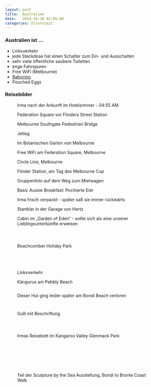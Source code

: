 ```yaml
---
layout: post
title:  Australien
date:   2014-10-30 02:05:00
categories: Elternzeit
---
```


### Australien ist …

- Linksverkehr
- jede Steckdose hat einen Schalter zum Ein- und Ausschalten
- sehr viele öffentliche saubere Toiletten
- enge Fahrspuren
- Free WiFi (Melbourne)
- [Babycino][babycino]
- Pouched Eggs

### Reisebilder

<div class="carousel">
<figure>
	<picture>
		<source srcset="/assets/images/phone/DSC01752.JPG" media="(max-width:320px)">
		<source srcset="/assets/images/tablet/DSC01752.JPG" media="(max-width:800px)">
		<source srcset="/assets/images/desktop/DSC01752.JPG" media="(min-width:800px)">
		<img alt="">
	</picture>
	<figcaption>Irma nach der Ankunft im Hotelzimmer - 04:55 AM</figcaption>
</figure>
<figure>
	<picture>
		<source srcset="/assets/images/phone/IMGP0015.JPG" media="(max-width:320px)">
		<source srcset="/assets/images/tablet/IMGP0015.JPG" media="(max-width:800px)">
		<source srcset="/assets/images/desktop/IMGP0015.JPG" media="(min-width:800px)">
		<img alt="">
	</picture>
	<figcaption>Federation Square vor Flinders Street Station</figcaption>
</figure>
<figure>
	<picture>
		<source srcset="/assets/images/phone/IMGP0028.JPG" media="(max-width:320px)">
		<source srcset="/assets/images/tablet/IMGP0028.JPG" media="(max-width:800px)">
		<source srcset="/assets/images/desktop/IMGP0028.JPG" media="(min-width:800px)">
		<img alt="">
	</picture>
	<figcaption>Melbourne Southgate Pedestrian Bridge</figcaption>
</figure>
<figure>
	<picture>
		<source srcset="/assets/images/phone/DSC01760.JPG" media="(max-width:320px)">
		<source srcset="/assets/images/tablet/DSC01760.JPG" media="(max-width:800px)">
		<source srcset="/assets/images/desktop/DSC01760.JPG" media="(min-width:800px)">
		<img alt="">
	</picture>
	<figcaption>Jetlag</figcaption>
</figure>
<figure>
	<picture>
		<source srcset="/assets/images/phone/IMGP0049.JPG" media="(max-width:320px)">
		<source srcset="/assets/images/tablet/IMGP0049.JPG" media="(max-width:800px)">
		<source srcset="/assets/images/desktop/IMGP0049.JPG" media="(min-width:800px)">
		<img alt="">
	</picture>
	<figcaption>Im Botanischen Garten von Melbourne</figcaption>
</figure>
<figure>
	<picture>
		<source srcset="/assets/images/phone/IMGP0069.JPG" media="(max-width:320px)">
		<source srcset="/assets/images/tablet/IMGP0069.JPG" media="(max-width:800px)">
		<source srcset="/assets/images/desktop/IMGP0069.JPG" media="(min-width:800px)">
		<img alt="">
	</picture>
	<figcaption>Free WiFi am Federation Square, Melbourne</figcaption>
</figure>
<figure>
	<picture>
		<source srcset="/assets/images/phone/IMGP0102.JPG" media="(max-width:320px)">
		<source srcset="/assets/images/tablet/IMGP0102.JPG" media="(max-width:800px)">
		<source srcset="/assets/images/desktop/IMGP0102.JPG" media="(min-width:800px)">
		<img alt="">
	</picture>
	<figcaption>Circle Line, Melbourne</figcaption>
</figure>
<figure>
	<picture>
		<source srcset="/assets/images/phone/IMGP0104.JPG" media="(max-width:320px)">
		<source srcset="/assets/images/tablet/IMGP0104.JPG" media="(max-width:800px)">
		<source srcset="/assets/images/desktop/IMGP0104.JPG" media="(min-width:800px)">
		<img alt="">
	</picture>
	<figcaption>Flinder Station, am Tag des Melbourne Cup</figcaption>
</figure>
<figure>
	<picture>
		<source srcset="/assets/images/phone/DSC01769.JPG" media="(max-width:320px)">
		<source srcset="/assets/images/tablet/DSC01769.JPG" media="(max-width:800px)">
		<source srcset="/assets/images/desktop/DSC01769.JPG" media="(min-width:800px)">
		<img alt="">
	</picture>
	<figcaption>Gruppenfoto auf dem Weg zum Mietwagen</figcaption>
</figure>
<figure>
	<picture>
		<source srcset="/assets/images/phone/IMG_0513.JPG" media="(max-width:320px)">
		<source srcset="/assets/images/tablet/IMG_0513.JPG" media="(max-width:800px)">
		<source srcset="/assets/images/desktop/IMG_0513.JPG" media="(min-width:800px)">
		<img alt="">
	</picture>
	<figcaption>Basic Aussie Breakfast: Pochierte Eier</figcaption>
</figure>
<figure>
	<picture>
		<source srcset="/assets/images/phone/DSC01770.JPG" media="(max-width:320px)">
		<source srcset="/assets/images/tablet/DSC01770.JPG" media="(max-width:800px)">
		<source srcset="/assets/images/desktop/DSC01770.JPG" media="(min-width:800px)">
		<img alt="">
	</picture>
	<figcaption>Irma frisch verpackt - später saß sie immer rückwärts</figcaption>
</figure>
<figure>
	<picture>
		<source srcset="/assets/images/phone/DSC01771.JPG" media="(max-width:320px)">
		<source srcset="/assets/images/tablet/DSC01771.JPG" media="(max-width:800px)">
		<source srcset="/assets/images/desktop/DSC01771.JPG" media="(min-width:800px)">
		<img alt="">
	</picture>
	<figcaption>Startklar in der Garage von Hertz</figcaption>
</figure>
<figure>
	<picture>
		<source srcset="/assets/images/phone/IMGP0129.JPG" media="(max-width:320px)">
		<source srcset="/assets/images/tablet/IMGP0129.JPG" media="(max-width:800px)">
		<source srcset="/assets/images/desktop/IMGP0129.JPG" media="(min-width:800px)">
		<img alt="">
	</picture>
	<figcaption>Cabin im „Garden of Eden“ - sollte sich als eine unserer Lieblingsunterkünfte erweisen</figcaption>
</figure>
<figure>
	<picture>
		<source srcset="/assets/images/phone/IMGP0149.JPG" media="(max-width:320px)">
		<source srcset="/assets/images/tablet/IMGP0149.JPG" media="(max-width:800px)">
		<source srcset="/assets/images/desktop/IMGP0149.JPG" media="(min-width:800px)">
		<img alt="">
	</picture>
</figure>
<figure>
	<picture>
		<source srcset="/assets/images/phone/IMGP0155.JPG" media="(max-width:320px)">
		<source srcset="/assets/images/tablet/IMGP0155.JPG" media="(max-width:800px)">
		<source srcset="/assets/images/desktop/IMGP0155.JPG" media="(min-width:800px)">
		<img alt="">
	</picture>
</figure>
<figure>
	<picture>
		<source srcset="/assets/images/phone/IMGP0157.JPG" media="(max-width:320px)">
		<source srcset="/assets/images/tablet/IMGP0157.JPG" media="(max-width:800px)">
		<source srcset="/assets/images/desktop/IMGP0157.JPG" media="(min-width:800px)">
		<img alt="">
	</picture>
</figure>
<figure>
	<picture>
		<source srcset="/assets/images/phone/IMGP0158.JPG" media="(max-width:320px)">
		<source srcset="/assets/images/tablet/IMGP0158.JPG" media="(max-width:800px)">
		<source srcset="/assets/images/desktop/IMGP0158.JPG" media="(min-width:800px)">
		<img alt="">
	</picture>
	<figcaption>Beachcomber Holiday Park</figcaption>
</figure>
<figure>
	<picture>
		<source srcset="/assets/images/phone/IMGP0165.JPG" media="(max-width:320px)">
		<source srcset="/assets/images/tablet/IMGP0165.JPG" media="(max-width:800px)">
		<source srcset="/assets/images/desktop/IMGP0165.JPG" media="(min-width:800px)">
		<img alt="">
	</picture>
</figure>
<figure>
	<picture>
		<source srcset="/assets/images/phone/IMGP0166.JPG" media="(max-width:320px)">
		<source srcset="/assets/images/tablet/IMGP0166.JPG" media="(max-width:800px)">
		<source srcset="/assets/images/desktop/IMGP0166.JPG" media="(min-width:800px)">
		<img alt="">
	</picture>
</figure>
<figure>
	<picture>
		<source srcset="/assets/images/phone/IMGP0177.JPG" media="(max-width:320px)">
		<source srcset="/assets/images/tablet/IMGP0177.JPG" media="(max-width:800px)">
		<source srcset="/assets/images/desktop/IMGP0177.JPG" media="(min-width:800px)">
		<img alt="">
	</picture>
</figure>
<figure>
	<picture>
		<source srcset="/assets/images/phone/IMGP0178.JPG" media="(max-width:320px)">
		<source srcset="/assets/images/tablet/IMGP0178.JPG" media="(max-width:800px)">
		<source srcset="/assets/images/desktop/IMGP0178.JPG" media="(min-width:800px)">
		<img alt="">
	</picture>
</figure>
<figure>
	<picture>
		<source srcset="/assets/images/phone/IMGP0182.JPG" media="(max-width:320px)">
		<source srcset="/assets/images/tablet/IMGP0182.JPG" media="(max-width:800px)">
		<source srcset="/assets/images/desktop/IMGP0182.JPG" media="(min-width:800px)">
		<img alt="">
	</picture>
	<figcaption>Linksverkehr</figcaption>
</figure>
<figure>
	<picture>
		<source srcset="/assets/images/phone/IMGP0184.JPG" media="(max-width:320px)">
		<source srcset="/assets/images/tablet/IMGP0184.JPG" media="(max-width:800px)">
		<source srcset="/assets/images/desktop/IMGP0184.JPG" media="(min-width:800px)">
		<img alt="">
	</picture>
	<figcaption>Kängurus am Pebbly Beach</figcaption>
</figure>
<figure>
	<picture>
		<source srcset="/assets/images/phone/IMGP0191.JPG" media="(max-width:320px)">
		<source srcset="/assets/images/tablet/IMGP0191.JPG" media="(max-width:800px)">
		<source srcset="/assets/images/desktop/IMGP0191.JPG" media="(min-width:800px)">
		<img alt="">
	</picture>
</figure>
<figure>
	<picture>
		<source srcset="/assets/images/phone/IMGP0194.JPG" media="(max-width:320px)">
		<source srcset="/assets/images/tablet/IMGP0194.JPG" media="(max-width:800px)">
		<source srcset="/assets/images/desktop/IMGP0194.JPG" media="(min-width:800px)">
		<img alt="">
	</picture>
	<figcaption>Dieser Hut ging leider später am Bondi Beach verloren</figcaption>
</figure>
<figure>
	<picture>
		<source srcset="/assets/images/phone/IMGP0195.JPG" media="(max-width:320px)">
		<source srcset="/assets/images/tablet/IMGP0195.JPG" media="(max-width:800px)">
		<source srcset="/assets/images/desktop/IMGP0195.JPG" media="(min-width:800px)">
		<img alt="">
	</picture>
</figure>
<figure>
	<picture>
		<source srcset="/assets/images/phone/IMGP0203.JPG" media="(max-width:320px)">
		<source srcset="/assets/images/tablet/IMGP0203.JPG" media="(max-width:800px)">
		<source srcset="/assets/images/desktop/IMGP0203.JPG" media="(min-width:800px)">
		<img alt="">
	</picture>
</figure>
<figure>
	<picture>
		<source srcset="/assets/images/phone/IMGP0211.JPG" media="(max-width:320px)">
		<source srcset="/assets/images/tablet/IMGP0211.JPG" media="(max-width:800px)">
		<source srcset="/assets/images/desktop/IMGP0211.JPG" media="(min-width:800px)">
		<img alt="">
	</picture>
	<figcaption>Gulli mit Beschriftung</figcaption>
</figure>
<figure>
	<picture>
		<source srcset="/assets/images/phone/IMGP0219.JPG" media="(max-width:320px)">
		<source srcset="/assets/images/tablet/IMGP0219.JPG" media="(max-width:800px)">
		<source srcset="/assets/images/desktop/IMGP0219.JPG" media="(min-width:800px)">
		<img alt="">
	</picture>
</figure>
<figure>
	<picture>
		<source srcset="/assets/images/phone/IMGP0234.JPG" media="(max-width:320px)">
		<source srcset="/assets/images/tablet/IMGP0234.JPG" media="(max-width:800px)">
		<source srcset="/assets/images/desktop/IMGP0234.JPG" media="(min-width:800px)">
		<img alt="">
	</picture>
</figure>
<figure>
	<picture>
		<source srcset="/assets/images/phone/DSC01796.JPG" media="(max-width:320px)">
		<source srcset="/assets/images/tablet/DSC01796.JPG" media="(max-width:800px)">
		<source srcset="/assets/images/desktop/DSC01796.JPG" media="(min-width:800px)">
		<img alt="">
	</picture>
</figure>
<figure>
	<picture>
		<source srcset="/assets/images/phone/IMGP0259.JPG" media="(max-width:320px)">
		<source srcset="/assets/images/tablet/IMGP0259.JPG" media="(max-width:800px)">
		<source srcset="/assets/images/desktop/IMGP0259.JPG" media="(min-width:800px)">
		<img alt="">
	</picture>
	<figcaption>Irmas Reisebett im Kangaroo Valley Glenmack Park</figcaption>
</figure>
<figure>
	<picture>
		<source srcset="/assets/images/phone/DSC01811.JPG" media="(max-width:320px)">
		<source srcset="/assets/images/tablet/DSC01811.JPG" media="(max-width:800px)">
		<source srcset="/assets/images/desktop/DSC01811.JPG" media="(min-width:800px)">
		<img alt="">
	</picture>
</figure>
<figure>
	<picture>
		<source srcset="/assets/images/phone/IMGP0307.JPG" media="(max-width:320px)">
		<source srcset="/assets/images/tablet/IMGP0307.JPG" media="(max-width:800px)">
		<source srcset="/assets/images/desktop/IMGP0307.JPG" media="(min-width:800px)">
		<img alt="">
	</picture>
</figure>
<figure>
	<picture>
		<source srcset="/assets/images/phone/IMGP0324.JPG" media="(max-width:320px)">
		<source srcset="/assets/images/tablet/IMGP0324.JPG" media="(max-width:800px)">
		<source srcset="/assets/images/desktop/IMGP0324.JPG" media="(min-width:800px)">
		<img alt="">
	</picture>
</figure>
<figure>
	<picture>
		<source srcset="/assets/images/phone/IMGP0336.JPG" media="(max-width:320px)">
		<source srcset="/assets/images/tablet/IMGP0336.JPG" media="(max-width:800px)">
		<source srcset="/assets/images/desktop/IMGP0336.JPG" media="(min-width:800px)">
		<img alt="">
	</picture>
</figure>
<figure>
	<picture>
		<source srcset="/assets/images/phone/IMGP0352.JPG" media="(max-width:320px)">
		<source srcset="/assets/images/tablet/IMGP0352.JPG" media="(max-width:800px)">
		<source srcset="/assets/images/desktop/IMGP0352.JPG" media="(min-width:800px)">
		<img alt="">
	</picture>
</figure>
<figure>
	<picture>
		<source srcset="/assets/images/phone/IMGP0372.JPG" media="(max-width:320px)">
		<source srcset="/assets/images/tablet/IMGP0372.JPG" media="(max-width:800px)">
		<source srcset="/assets/images/desktop/IMGP0372.JPG" media="(min-width:800px)">
		<img alt="">
	</picture>
</figure>
<figure>
	<picture>
		<source srcset="/assets/images/phone/DSC01830.JPG" media="(max-width:320px)">
		<source srcset="/assets/images/tablet/DSC01830.JPG" media="(max-width:800px)">
		<source srcset="/assets/images/desktop/DSC01830.JPG" media="(min-width:800px)">
		<img alt="">
	</picture>
</figure>
<figure>
	<picture>
		<source srcset="/assets/images/phone/IMG_0592.JPG" media="(max-width:320px)">
		<source srcset="/assets/images/tablet/IMG_0592.JPG" media="(max-width:800px)">
		<source srcset="/assets/images/desktop/IMG_0592.JPG" media="(min-width:800px)">
		<img alt="">
	</picture>
	<figcaption>Teil der Sculpture by the Sea Ausstellung, Bondi to Bronte Coast Walk</figcaption>
</figure>
</div>

[babycino]: http://en.wikipedia.org/wiki/Babycino
